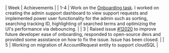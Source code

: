 | Week | Achievements |
| 1-4 | Work on the [Onboarding task](https://github.com/cedricongjh/teammates/commits/cedric/api-integration). I worked on creating the admin support dashboard to view support requests and implemented power user functionality for the admin such as sorting, searching tracking ID, highlighting of searched terms and optimizing the UI's performance via debouncing. |
| 3 | Raised issue [#12020](https://github.com/TEAMMATES/teammates/issues/12020) to improve future developer ease of onboarding, responded to open-source devs and provided some assistance on how to fix the issue. Issue has been closed. | 
| 5 | Working on migration of AccountRequest entity to support cloudSQL | 